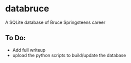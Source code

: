 # databruce
A SQLite database of Bruce Springsteens career

## To Do:
- Add full writeup
- upload the python scripts to build/update the database
